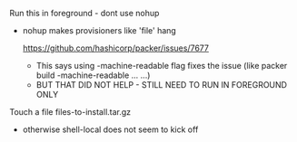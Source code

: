 Run this in foreground - dont use nohup
- nohup makes provisioners like 'file' hang

	https://github.com/hashicorp/packer/issues/7677
	- This says using -machine-readable flag fixes the issue (like packer build -machine-readable ... ...)
	- BUT THAT DID NOT HELP - STILL NEED TO RUN IN FOREGROUND ONLY


Touch a file files-to-install.tar.gz  
- otherwise shell-local does not seem to kick off  
